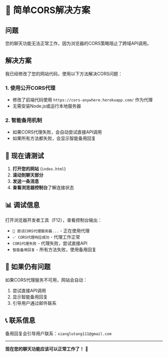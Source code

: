 # 🚀 简单CORS解决方案

## 问题
您的聊天功能无法正常工作，因为浏览器的CORS策略阻止了跨域API调用。

## 解决方案
我已经修改了您的网站代码，使用以下方法解决CORS问题：

### 1. 使用公开CORS代理
- 修改了前端代码使用 `https://cors-anywhere.herokuapp.com/` 作为代理
- 无需安装Node.js或运行本地服务器

### 2. 智能备用机制
- 如果CORS代理失败，会自动尝试直接API调用
- 如果所有方法都失败，会显示智能备用回复

## 🎯 现在请测试

1. **打开您的网站** (`index.html`)
2. **滚动到聊天部分**
3. **发送一条消息**
4. **查看浏览器控制台**了解连接状态

## 📊 调试信息

打开浏览器开发者工具（F12），查看控制台输出：
- `🔄 尝试CORS代理服务器...` - 正在使用代理
- `✅ CORS代理响应成功` - 代理工作正常
- `CORS代理失败` - 代理失败，尝试直接API
- `智能备用回复` - 所有方法失败，使用备用回复

## 🔧 如果仍有问题

如果CORS代理服务不可用，网站会自动：
1. 尝试直接API调用
2. 显示智能备用回复
3. 引导用户通过邮件联系

## 📞 联系信息
备用回复会引导用户联系：`xianglutang111@gmail.com`

---

**现在您的聊天功能应该可以正常工作了！** 🎉



